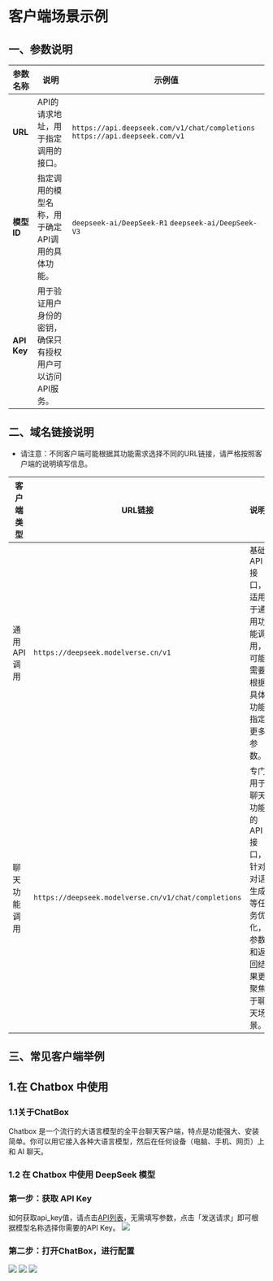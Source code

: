 # 客户端场景示例
## 一、参数说明
| **参数名称** | **说明**                                                                 | **示例值**                                      |
|--------------|--------------------------------------------------------------------------|-------------------------------------------------|
| **URL**      | API的请求地址，用于指定调用的接口。                                       | `https://api.deepseek.com/v1/chat/completions` `https://api.deepseek.com/v1`|
| **模型ID**   | 指定调用的模型名称，用于确定API调用的具体功能。                           | `deepseek-ai/DeepSeek-R1` `deepseek-ai/DeepSeek-V3`                      |
| **API Key**  | 用于验证用户身份的密钥，确保只有授权用户可以访问API服务。                 | |


## 二、域名链接说明
- 请注意：不同客户端可能根据其功能需求选择不同的URL链接，请严格按照客户端的说明填写信息。

| **客户端类型** | **URL链接**                       | **说明**                                                                 |
|----------------|----------------------------------|--------------------------------------------------------------------------|
| 通用API调用    | `https://deepseek.modelverse.cn/v1` | 基础API接口，适用于通用功能调用，可能需要根据具体功能指定更多参数。       |
| 聊天功能调用   | `https://deepseek.modelverse.cn/v1/chat/completions` | 专门用于聊天功能的API接口，针对对话生成等任务优化，参数和返回结果更聚焦于聊天场景。 |

## 三、常见客户端举例
## 1.在 Chatbox 中使用

### 1.1关于ChatBox
Chatbox 是一个流行的大语言模型的全平台聊天客户端，特点是功能强大、安装简单。你可以用它接入各种大语言模型，然后在任何设备（电脑、手机、网页）上和 AI 聊天。

### 1.2 在 Chatbox 中使用 DeepSeek 模型
### 第一步：获取 API Key
如何获取api_key值，请点击[API列表](https://console.ucloud.cn/uapi/detail?id=GetUMInferService)，无需填写参数，点击「发送请求」即可根据模型名称选择你需要的API Key。
![](https://www-s.ucloud.cn/2025/02/d51820006284a8c28160dc669c505987_1739523878908.png)

### 第二步：打开ChatBox，进行配置
![](https://www-s.ucloud.cn/2025/02/f157d3cc11001adf71511734d28032ed_1739959761948.png)
![](https://www-s.ucloud.cn/2025/02/5025a54f7588bfddcd5ed6cfa34e7d23_1739959761957.png)
![](https://www-s.ucloud.cn/2025/02/9ccaf962b2276fc17d2e8bd55a774eb2_1739961410410.png)
